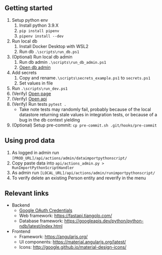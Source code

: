 ## Getting started

1. Setup python env
   1. Install python 3.9.X
   2. `pip install pipenv`
   3. `pipenv install --dev`
2. Run local db
   1. Install Docker Desktop with WSL2
   2. Run db `.\scripts\run_db.ps1`
3. (Optional) Run local db admin
   1. Run db admin `.\scripts\run_db_admin.ps1`
   2. [Open db admin](http://localhost:8080)
4. Add secrets 
   1. Copy and rename`.\scripts\secrets_example.ps1` to `secrets.ps1`
   2. Set values in file
5. Run `.\scripts\run_dev.ps1`
6. (Verify) [Open page](http://localhost:8000/)
7. (Verify) [Open api](http://localhost:8000/docs)
8. (Verify) Run tests `pytest .`
    - Take note tests may randomly fail, probably because of the local datastore returning stale values in integration tests, or because of a bug in the db context yielding
9. (Optional) Setup pre-commit: `cp pre-commit.sh .git/hooks/pre-commit`


## Using prod data

1. As logged in admin run `[PROD_URL]/api/actions/admin/dataimportpythonscript/`
2. Copy paste data into `api/actions_admin.py > RunImportPythonScriptHandler`
3. As admin run `[LOCAL_URL]/api/actions/admin/runimportpythonscript/`
4. To verify delete an existing Person entity and reverify in the menu


## Relevant links

- Backend
  - [Google OAuth Credentials](https://console.cloud.google.com/apis/credentials?project=game-night-stats)
  - Web framework: https://fastapi.tiangolo.com/
  - Database framework: https://googleapis.dev/python/python-ndb/latest/index.html
- Frontend
  - Framework: https://angularjs.org/
  - UI components: https://material.angularjs.org/latest/
  - Icons: http://google.github.io/material-design-icons/

